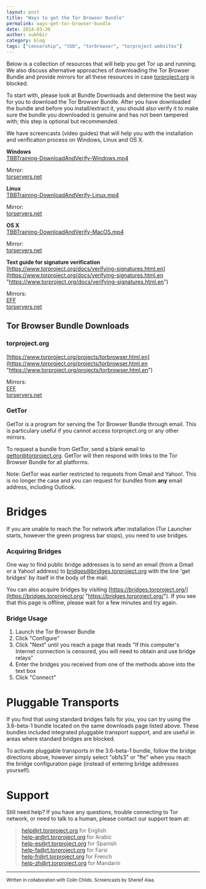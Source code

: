 ```yaml
---
layout: post
title: "Ways to get the Tor Browser Bundle"
permalink: ways-get-tor-browser-bundle
date: 2014-03-30
author: sukhbir
category: blog
tags: ["censorship", "tbb", "torbrowser", "torproject websites"]
---
```


Below is a collection of resources that will help you get Tor up and running. We also discuss alternative approaches of downloading the Tor Browser Bundle and provide mirrors for all these resources in case [torproject.org](https://www.torproject.org/) is blocked.

To start with, please look at Bundle Downloads and determine the best way for you to download the Tor Browser Bundle. After you have downloaded the bundle and before you install/extract it, you should also verify it to make sure the bundle you downloaded is genuine and has not been tampered with; this step is optional but recommended.

We have screencasts (video guides) that will help you with the installation and verification process on Windows, Linux and OS X.

**Windows**  
 [TBBTraining-DownloadAndVerify-Windows.mp4](https://media.torproject.org/video/TBBTraining/TBBTraining-DownloadAndVerify-Windows.mp4)

Mirror:  
 [torservers.net](https://www.torservers.net/mirrors/media.torproject.org/video/TBBTraining/TBBTraining-DownloadAndVerify-Windows.mp4)

**Linux**  
 [TBBTraining-DownloadAndVerify-Linux.mp4](https://media.torproject.org/video/TBBTraining/TBBTraining-DownloadAndVerify-Linux.mp4)

Mirror:  
 [torservers.net](https://www.torservers.net/mirrors/media.torproject.org/video/TBBTraining/TBBTraining-DownloadAndVerify-Linux.mp4)

**OS X**  
 [TBBTraining-DownloadAndVerify-MacOS.mp4](https://media.torproject.org/video/TBBTraining/TBBTraining-DownloadAndVerify-MacOS.mp4)

Mirror:  
 [torservers.net](https://www.torservers.net/mirrors/media.torproject.org/video/TBBTraining/TBBTraining-DownloadAndVerify-MacOS.mp4)

**Text guide for signature verification**  
 [https://www.torproject.org/docs/verifying-signatures.html.en](https://www.torproject.org/docs/verifying-signatures.html.en "https://www.torproject.org/docs/verifying-signatures.html.en")

Mirrors:  
 [EFF](https://s.eff.org/tor-mirror/docs/verifying-signatures.html.en)  
 [torservers.net](https://www.torservers.net/mirrors/torproject.org/docs/verifying-signatures.html.en)

## Tor Browser Bundle Downloads

### torproject.org

[https://www.torproject.org/projects/torbrowser.html.en](https://www.torproject.org/projects/torbrowser.html.en "https://www.torproject.org/projects/torbrowser.html.en")

Mirrors:  
 [EFF](https://s.eff.org/tor-mirror/projects/torbrowser.html.en)  
 [torservers.net](https://www.torservers.net/mirrors/torproject.org/projects/torbrowser.html.en)

### GetTor

GetTor is a program for serving the Tor Browser Bundle through email. This is particulary useful if you cannot access torproject.org or any other mirrors.

To request a bundle from GetTor, send a blank email to [gettor@torproject.org](mailto:gettor@torproject.org). GetTor will then respond with links to the Tor Browser Bundle for all platforms.

Note: GetTor was earlier restricted to requests from Gmail and Yahoo!. This is no longer the case and you can request for bundles from **any** email address, including Outlook.

# Bridges

If you are unable to reach the Tor network after installation (Tor Launcher starts, however the green progress bar stops), you need to use bridges.

### Acquiring Bridges

One way to find public bridge addresses is to send an email (from a Gmail or a Yahoo! address) to [bridges@bridges.torproject.org](mailto:bridges@bridges.torproject.org) with the line 'get bridges' by itself in the body of the mail.

You can also acquire bridges by visiting [https://bridges.torproject.org/](https://bridges.torproject.org/ "https://bridges.torproject.org/"). If you see that this page is offline, please wait for a few minutes and try again.

### Bridge Usage

1. Launch the Tor Browser Bundle  
2. Click "Configure"  
3. Click "Next" until you reach a page that reads "If this computer's Internet connection is censored, you will need to obtain and use bridge relays"  
4. Enter the bridges you received from one of the methods above into the text box  
5. Click "Connect"

# Pluggable Transports

If you find that using standard bridges fails for you, you can try using the 3.6-beta-1 bundle located on the same downloads page listed above. These bundles included integrated pluggable transport support, and are useful in areas where standard bridges are blocked.

To activate pluggable transports in the 3.6-beta-1 bundle, follow the bridge directions above, however simply select "obfs3" or "fte" when you reach the bridge configuration page (instead of entering bridge addresses yourself).

# Support

Still need help? If you have any questions, trouble connecting to Tor network, or need to talk to a human, please contact our support team at:

> [help@rt.torproject.org](mailto:help@rt.torproject.org) for English  
> [help-ar@rt.torproject.org](mailto:help-ar@rt.torproject.org) for Arabic  
> [help-es@rt.torproject.org](mailto:help-es@rt.torproject.org) for Spanish  
> [help-fa@rt.torproject.org](mailto:help-fa@rt.torproject.org) for Farsi  
> [help-fr@rt.torproject.org](mailto:help-fr@rt.torproject.org) for French  
> [help-zh@rt.torproject.org](mailto:help-zh@rt.torproject.org) for Mandarin

* * *
<small>Written in collaboration with Colin Childs. Screencasts by Sherief Alaa.</small>
